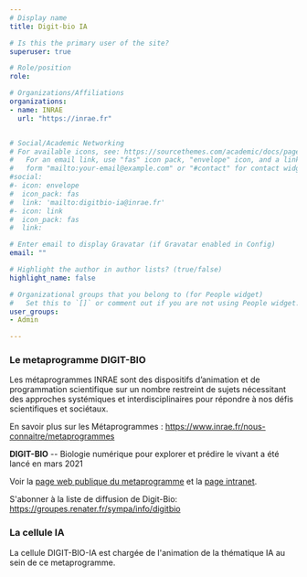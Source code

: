 ```yaml
---
# Display name
title: Digit-bio IA

# Is this the primary user of the site?
superuser: true

# Role/position
role: 

# Organizations/Affiliations
organizations:
- name: INRAE
  url: "https://inrae.fr"


# Social/Academic Networking
# For available icons, see: https://sourcethemes.com/academic/docs/page-builder/#icons
#   For an email link, use "fas" icon pack, "envelope" icon, and a link in the
#   form "mailto:your-email@example.com" or "#contact" for contact widget.
#social:
#- icon: envelope
#  icon_pack: fas
#  link: 'mailto:digitbio-ia@inrae.fr'
#- icon: link
#  icon_pack: fas
#  link: 

# Enter email to display Gravatar (if Gravatar enabled in Config)
email: ""

# Highlight the author in author lists? (true/false)
highlight_name: false

# Organizational groups that you belong to (for People widget)
#   Set this to `[]` or comment out if you are not using People widget.
user_groups:
- Admin

---
```



### Le metaprogramme DIGIT-BIO

Les métaprogrammes INRAE sont des dispositifs d’animation et de
programmation scientifique sur un nombre restreint de sujets
nécessitant des approches systémiques et interdisciplinaires pour
répondre à nos défis scientifiques et sociétaux.

En savoir plus sur les Métaprogrammes : https://www.inrae.fr/nous-connaitre/metaprogrammes

**DIGIT-BIO** -- Biologie numérique pour explorer et prédire le vivant a été lancé en mars 2021

Voir la <a href="https://www6.inrae.fr/digitbio/">page web publique du metaprogramme</a> et la <a href="https://intranet.inrae.fr/metaprogrammes/Les-differents-MP/DIGIT-BIO">page intranet</a>.

S'abonner à la liste de diffusion de Digit-Bio: https://groupes.renater.fr/sympa/info/digitbio

### La cellule IA 

La cellule DIGIT-BIO-IA est chargée de l'animation de la thématique IA au sein de
ce metaprogramme.
